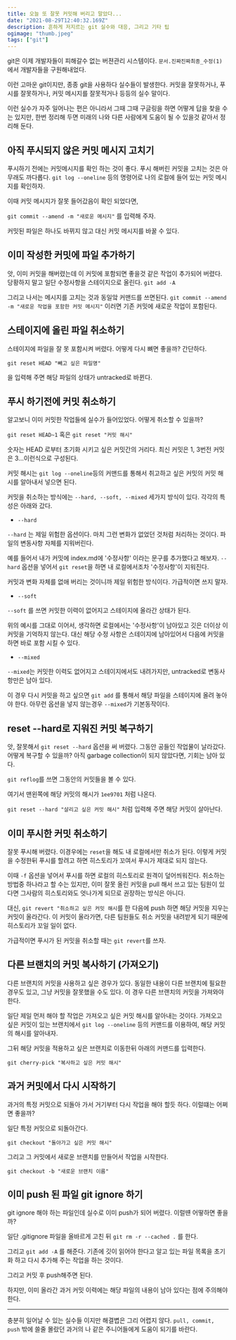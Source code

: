 ```yaml
---
title: 오늘 또 잘못 커밋해 버리고 말았다...
date: "2021-08-29T12:40:32.169Z"
description: 흔하게 저지르는 git 실수와 대응, 그리고 기타 팁
ogimage: "thumb.jpeg"
tags: ["git"]
---
```


git은 이제 개발자들이 피해갈수 없는 버젼관리 시스템이다. `문서.진짜진짜최종_수정(1)` 에서 개발자들을 구원해내었다.

이런 고마운 git이지만, 종종 git을 사용하다 실수들이 발생한다. 커밋을 잘못하거나, 푸시를 잘못하거나, 커밋 메시지를 잘못적거나 등등의 실수 말이다.

이런 실수가 자주 일어나는 편은 아니라서 그때 그때 구글링을 하면 어떻게 답을 찾을 수는 있지만, 한번 정리해 두면 미래의 나와 다른 사람에게 도움이 될 수 있을것 같아서 정리해 둔다.

## 아직 푸시되지 않은 커밋 메시지 고치기

푸시하기 전에는 커밋메시지를 확인 하는 것이 좋다. 푸시 해버린 커밋을 고치는 것은 아무래도 까다롭다.
`git log --oneline` 등의 명령어로 나의 로컬에 들어 있는 커밋 메시지를 확인하자.

이때 커밋 메시지가 잘못 들어갔음이 확인 되었다면,

`git commit --amend -m "새로운 메시지"` 를 입력해 주자.

커밋된 파일은 하나도 바뀌지 않고 대신 커밋 메시지를 바꿀 수 있다.

## 이미 작성한 커밋에 파일 추가하기

앗, 이미 커밋을 해버렸는데 이 커밋에 포함되면 좋을것 같은 작업이 추가되어 버렸다. 당황하지 말고 일단 수정사항을 스테이지으로 올린다.
`git add -A`

그리고 나서는 메시지를 고치는 것과 동일앜 커맨드를 쓰면된다. `git commit --amend -m "새로운 작업을 포함한 커밋 메시지"` 이러면 기존 커밋에 새로운 작업이 포함된다.

## 스테이지에 올린 파일 취소하기

스테이지에 파일을 잘 못 포함시켜 버렸다. 어떻게 다시 뼈면 좋을까? 간단하다.

`git reset HEAD "빼고 싶은 파일명"`

을 입력해 주면 해당 파일의 상태가 untracked로 바뀐다.

## 푸시 하기전에 커밋 취소하기

알고보니 이미 커밋한 작업들에 실수가 들어있었다. 어떻게 취소할 수 있을까?

`git reset HEAD~1` 혹은 `git reset "커밋 해시"`

숫자는 HEAD 로부터 초기화 시키고 싶은 커밋간의 거리다. 최신 커밋은 1, 3번전 커밋은 3...이런식으로 구성된다.

커밋 해시는 `git log --oneline`등의 커맨드를 통해서 취고하고 싶은 커밋의 커밋 해시를 알아내서 넣으면 된다.

커밋을 취소하는 방식에는 `--hard, --soft, --mixed` 세가지 방식이 있다. 각각의 특성은 아래와 갔다.

- `--hard`

`--hard` 는 제일 위험한 옵션이다. 마치 그런 변화가 없었던 것처럼 처리하는 것이다. 파일의 변동사항 자체를 지워버린다.

예를 들어서 내가 커밋에 index.md에 '수정사항' 이라는 문구를 추가했다고 해보자. `--hard` 옵션을 넣어서 `git reset`을 하면 내 로컬에서조차 '수정사항'이 지워진다.

커밋과 변화 자체를 없애 버리는 것이니까 제일 위험한 방식이다. 가급적이면 쓰지 말자.

- `--soft`

`--soft` 를 쓰면 커밋한 이력이 없어지고 스테이지에 올라간 상태가 된다.

위의 예시를 그대로 이어서, 생각하면 로컬에서는 '수정사항'이 남아있고 깃은 더이상 이 커밋을 기억하지 않는다. 대신 해당 수정 사항은 스테이지에 남아있어서 다음에 커밋을 하면 바로 포함 시킬 수 있다.

- `--mixed`

`--mixed`는 커밋한 이력도 없어지고 스테이지에서도 내려가지만, untracked로 변동사항만은 남아 있다.

이 경우 다시 커밋을 하고 싶으면 `git add` 를 통해서 해당 파일을 스테이지에 올려 놓아야 한다. 아무런 옵션을 넣지 않는경우 `--mixed`가 기본동작이다.

## reset --hard로 지워진 커밋 복구하기

앗, 잘못해서 `git reset --hard` 옵션을 써 버렸다. 그동안 공들인 작업물이 날라갔다. 어떻게 복구할 수 있을까?
아직 garbage collection이 되지 않았다면, 기회는 남아 있다.

`git reflog`를 쓰면 그동안의 커밋들을 볼 수 있다.

여기서 맨왼쪽에 해당 커밋의 해시가 `1ee9701` 처럼 나온다.

`git reset --hard "살리고 싶은 커밋 해시"` 처럼 입력해 주면 해당 커밋이 살아난다.

## 이미 푸시한 커밋 취소하기

잘못 푸시해 버렸다. 이경우에는 `reset`을 해도 내 로컬에서만 취소가 된다. 이렇게 커밋을 수정한뒤 푸시를 할려고 하면 히스토리가 꼬여서 푸시가 제대로 되지 않는다.

이때 `-f` 옵션을 넣어서 푸시를 하면 로컬의 히스토리로 원격이 덮어씌워진다. 취소하는 방법중 하나라고 할 수는 있지만, 이미 잘못 올린 커밋을 pull 해서 쓰고 있는 팀원이 있다면 그사람의 히스토리와도 엇나가게 되므로 권장하는 방식은 아니다.

대신, `git revert "취소하고 싶은 커밋 해시`를 한 다음에 push 하면 해당 커밋을 지우는 커밋이 올라간다. 이 커밋이 올라가면, 다른 팀원들도 취소 커밋을 내려받게 되기 때문에 히스토리가 꼬일 일이 없다.

가급적이면 푸시가 된 커밋을 취소할 때는 `git revert`를 쓰자.

## 다른 브랜치의 커밋 복사하기 (가져오기)

다른 브랜치의 커밋을 사용하고 싶은 경우가 있다. 동일한 내용이 다른 브랜치에 필요한 경우도 있고, 그냥 커밋을 잘못했을 수도 있다. 이 경우 다른 브랜치의 커밋을 가져와야 한다.

일단 제일 먼저 해야 할 작업은 가져오고 싶은 커밋 해시를 알아내는 것이다. 가져오고 싶은 커밋이 있는 브랜치에서 `git log --oneline` 등의 커맨드를 이용하여, 해당 커밋의 해시를 알아내자.

그뒤 해당 커밋을 적용하고 싶은 브랜치로 이동한뒤 아래의 커맨드를 입력한다.

`git cherry-pick "복사하고 싶은 커밋 해시"`

## 과거 커밋에서 다시 시작하기

과거의 특정 커밋으로 되돌아 가서 거기부터 다시 작업을 해야 할듯 하다. 이럴떄는 어쩌면 좋을까?

일단 특정 커밋으로 되돌아간다.

`git checkout "돌아가고 싶은 커밋 해시"`

그리고 그 커밋에서 새로운 브랜치를 만들어서 작업을 시작한다.

`git checkout -b "새로운 브랜치 이름"`

## 이미 push 된 파일 git ignore 하기

git ignore 해야 하는 파일인데 실수로 이미 push가 되어 버렸다. 이럴떈 어떻하면 좋을까?

일단 .gitignore 파일을 올바르게 고친 뒤 `git rm -r --cached .` 를 한다.

그리고 `git add -A` 를 해준다. 기존에 깃이 읽어야 한다고 알고 있는 파일 목록을 초기화 하고 다시 추가해 주는 작업을 하는 것이다.

그리고 커밋 후 push해주면 된다.

하지만, 이미 올라간 과거 커밋 이력에는 해당 파일의 내용이 남아 있다는 점에 주의해야 한다.

---

충분히 일어날 수 있는 실수들 이지만 해결볍은 그리 어렵지 않다. `pull, commit, push` 밖에 쓸줄 몰랐던 과거의 나 같은 주니어들에게 도움이 되기를 바란다.
